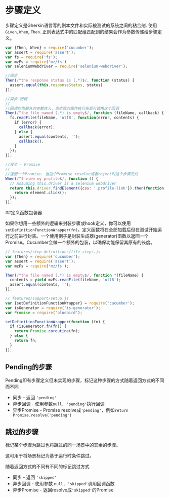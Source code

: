 # 步骤定义

步骤定义是Gherkin语言写的剧本文件和实际被测试的系统之间的粘合剂. 使用 `Given`, `When`, `Then`.
正则表达式中的匹配组匹配到的结果会作为参数传递给步骤定义。

```javascript
var {Then, When} = require('cucumber');
var assert = require('assert');
var fs = require('fs');
var mzFs = require('mz/fs')
var seleniumWebdriver = require('selenium-webdriver');

//同步
Then(/^the response status is (.*)$/, function (status) {
  assert.equal(this.responseStatus, status)
});

//异步-回调
//
//回调作为额外的参数传入，当步骤的操作执行完后可调用这个回调
Then(/^the file named (.*) is empty$/, function (fileName, callback) {
  fs.readFile(fileName, 'utf8', function(error, contents) {
    if (error) {
      callback(error);
    } else {
      assert.equal(contents, '');
      callback();
    }
  });
});

//异步 - Promise
//
//返回一个Promise. 当这个Promise resolve或者reject时这个步骤完成
When(/^I view my profile$/, function () {
  // Assuming this.driver is a selenium webdriver
  return this.driver.findElement({css: '.profile-link'}).then(function(element) {
    return element.click();
  });
});
```


##定义函数包装器

如果你想用一些额外的逻辑来封装步骤或hook定义，你可以使用`setDefinitionFunctionWrapper(fn)`。定义函数将在全部加载后但在测试开始运行之前进行封装。一个使用例子是封装生成器(generator)函数以返回一个Promise。Cucumber会做一个额外的包装，以确保功能保留其原有的长度。

```javascript
// features/step_definitions/file_steps.js
var {Then} = require('cucumber');
var assert = require('assert');
var mzFs = require('mz/fs');

Then(/^the file named (.*) is empty$/, function *(fileName) {
  contents = yield mzFs.readFile(fileName, 'utf8');
  assert.equal(contents, '');
});

// features/support/setup.js
var {setDefinitionFunctionWrapper} = require('cucumber');
var isGenerator = require('is-generator');
var Promise = require('bluebird');

setDefinitionFunctionWrapper(function (fn) {
  if (isGenerator.fn(fn)) {
    return Promise.coroutine(fn);
  } else {
    return fn;
  }
});
```

## Pending的步骤

Pending即有步骤定义但未实现的步骤，标记这种步骤的方式随着返回方式的不同而不同
* 同步 - 返回 `'pending'`
* 异步回调 - 使用参数`null, 'pending'`执行回调
* 异步Promise - Promise resolve成`'pending'`，例如`return Promise.resolve('pending')`

## 跳过的步骤

标记某个步骤为跳过也将跳过的同一场景中的其余的步骤。

这可用于将场景标记为基于运行时条件跳过。

随着返回方式的不同有不同的标记跳过方式
* 同步 - 返回 `'skipped'`
* 异步回调 - 使用参数 `null, 'skipped'`调用回调函数
* 异步Promise - 返回resolve成`'skipped'`的Promise

